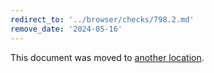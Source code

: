 ```yaml
---
redirect_to: '../browser/checks/798.2.md'
remove_date: '2024-05-16'
---
```


This document was moved to [another location](../browser/checks/798.2.md).

<!-- This redirect file can be deleted after 2024-05-16. -->
<!-- Redirects that point to other docs in the same project expire in three months. -->
<!-- Redirects that point to docs in a different project or site (for example, link is not relative and starts with `https:`) expire in one year. -->
<!-- Before deletion, see: https://docs.gitlab.com/ee/development/documentation/redirects.html -->
